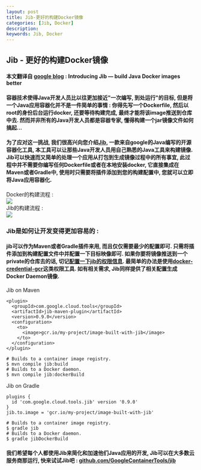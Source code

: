 ```yaml
---
layout: post  
title: Jib-更好的构建Docker镜像  
categories: [Jib, Docker]  
description:   
keywords: Jib, Docker  
---
```


## Jib - 更好的构建Docker镜像  
#### 本文翻译自 [google blog](https://cloud.google.com/blog/products/gcp/introducing-jib-build-java-docker-images-better) : Introducing Jib — build Java Docker images better  
#### 容器技术使得Java开发人员比以往更加接近"一次编写, 到处运行"的目标, 但是将一个Java应用容器化并不是一件简单的事情 : 你得先写一个Dockerfile, 然后以root的身份后台运行docker, 还要等待构建完成, 最终才能将该image推送到仓库中去. 然而并非所有的Java开发人员都是容器专家, 懂得构建一个jar镜像文件如何搞起...  

#### 为了应对这一挑战, 我们很高兴向您介绍[Jib](https://github.com/GoogleContainerTools/jib), 一款来自google的Java编写的开源容器化工具, 本工具可以让那些Java开发人员用自己熟悉的Java工具来构建镜像. Jib可以快速而又简单的处理一个应用从打包到生成镜像过程中的所有事宜, 此过程中并不需要你编写任何Dockerfile或者在本地安装docker, 它直接集成在Maven或者Gradle中, 使用时只需要将插件添加到您的构建配置中, 您就可以立即将Java应用容器化.  
Docker的构建流程 :  
![](https://taojintianxia.github.io/images/posts/jib/docker_build_flow.png)  
Jib的构建流程 :  
![](https://taojintianxia.github.io/images/posts/jib/jib_build_flow.png)  

### Jib是如何让开发变得更加容易的 :  
#### jib可以作为Maven或者Gradle插件来用, 而且仅仅需要最少的配置即可. 只需将插件添加到构建配置文件中并配置一下目标映像即可. 如果你要将镜像推送到一个private的仓库去的话, 切记[配置一下jib的权限信息](https://github.com/GoogleContainerTools/jib/tree/master/jib-maven-plugin#authentication-methods). 最简单的办法是使用[docker-credential-gcr](https://github.com/GoogleContainerTools/jib/blob/master/docs/configure-gcp-credentials.md)这类权限工具. 如有相关需求, Jib同样提供了相关配置生成Docker Daemon镜像.  
Jib on Maven  
```
<plugin>  <groupId>com.google.cloud.tools</groupId>  <artifactId>jib-maven-plugin</artifactId>  <version>0.9.0</version>  <configuration>    <to>      <image>gcr.io/my-project/image-built-with-jib</image>    </to>  </configuration></plugin>
```
```
# Builds to a container image registry.$ mvn compile jib:build# Builds to a Docker daemon.$ mvn compile jib:dockerBuild
```
Jib on Gradle
```
plugins {  id 'com.google.cloud.tools.jib' version '0.9.0'}jib.to.image = 'gcr.io/my-project/image-built-with-jib'
```
```
# Builds to a container image registry.$ gradle jib# Builds to a Docker daemon.$ gradle jibDockerBuild
```
#### 我们希望每个人都使用Jib来简化和加速他们Java应用的开发, Jib可以在大多数云服务商那运行, 快来试试Jib吧 : [github.com/GoogleContainerTools/jib](https://github.com/GoogleContainerTools/jib)
 